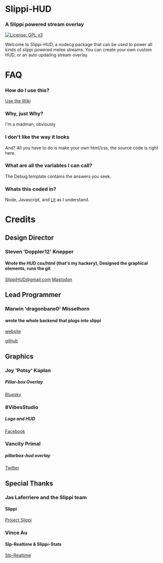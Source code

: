 # Slippi-HUD
### A Slippi powered stream overlay
[![License: GPL v3](https://img.shields.io/badge/License-GPLv3-blue.svg)](https://www.gnu.org/licenses/gpl-3.0)

Welcome to Slippi-HUD, a nodecg package that can be used to power all kinds of slippi powered melee streams. You can create your own custom HUD, or an auto updating stream overlay.

# FAQ
### How do I use this?
[Use the Wiki](https://github.com/SSBDoppler/slippi-hud/wiki)
### Why, just Why?
I'm a madman, obviously
### I don't like the way it looks
And? All you have to do is make your own html/css, the source code is right here.
### What are all the variables I can call?
The Debug template contains the answers you seek.
### Whats this coded in?
Node, Javascript, and [Lit](https://lit.dev) as I understand.
# Credits
## Design Director
### Steven 'Doppler12' Knepper
#### Wrote the HUD css/html (that's my hackery), Designed the graphical elements, runs the git
SlippiHUD@gmail.com
[Mastodon](https://discuss.smash.today/@SmashToday)

## Lead Programmer
### Marwin 'dragonbane0' Misselhorn
#### wrote the whole backend that plugs into slippi
[website](https://misselhorn.xyz/)

[github](https://github.com/dragonbane0)

## Graphics
### Joy 'Potsy' Kaplan
##### Pillar-box Overlay
[Bluesky](https://bsky.app/profile/potsyjk.bsky.social)

### 8VibesStudio
##### Logo and HUD
[Facebook](https://www.facebook.com/8vibestudios)

### Vancity Primal
##### pillarbox-hud overlay
[Twitter](https://twitter.com/Vancity_Primal)

## Special Thanks
### Jas Laferriere and the Slippi team
#### Slippi
[Project Slippi](https://github.com/project-slippi)

### Vince Au
#### Slp-Realtime & Slippi-Stats
[Slp-Realtime](https://github.com/vinceau)
